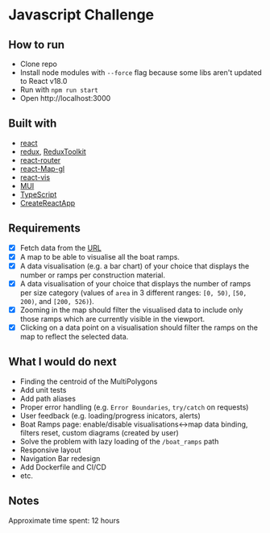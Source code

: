 # Javascript Challenge

## How to run

- Clone repo
- Install node modules with `--force` flag because some libs aren't updated to React v18.0
- Run with `npm run start`
- Open http://localhost:3000

## Built with
- [react](https://reactjs.org/)
- [redux](https://redux.js.org/), [ReduxToolkit](https://redux-toolkit.js.org/)
- [react-router](https://reactrouter.com/)
- [react-Map-gl](http://visgl.github.io/react-map-gl/)
- [react-vis](https://uber.github.io/react-vis/)
- [MUI](https://mui.com/)
- [TypeScript](https://www.typescriptlang.org/)
- [CreateReactApp](https://create-react-app.dev/)

## Requirements
- [x] Fetch data from the [URL](https://raw.githubusercontent.com/JRGranell/javascript-challenge/master/data/boat_ramps.geojson)
- [x] A map to be able to visualise all the boat ramps.
- [x] A data visualisation (e.g. a bar chart) of your choice that displays the number or ramps per construction material.
- [x] A data visualisation of your choice that displays the number of ramps per size category (values of `area` in 3 different ranges: `[0, 50)`, `[50, 200)`, and `[200, 526)`).
- [x] Zooming in the map should filter the visualised data to include only those ramps which are currently visible in the viewport.
- [x] Clicking on a data point on a visualisation should filter the ramps on the map to reflect the selected data.

## What I would do next
- Finding the centroid of the MultiPolygons
- Add unit tests
- Add path aliases
- Proper error handling (e.g. `Error Boundaries`, `try/catch` on requests)
- User feedback (e.g. loading/progress inicators, alerts)
- Boat Ramps page: enable/disable visualisations<->map data binding, filters reset, custom diagrams (created by user)
- Solve the problem with lazy loading of the `/boat_ramps` path
- Responsive layout
- Navigation Bar redesign
- Add Dockerfile and CI/CD
- etc.

## Notes
Approximate time spent: 12 hours

